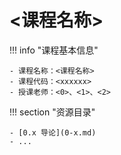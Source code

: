 # <课程名称>

!!! info "课程基本信息"

    - 课程名称：<课程名称>
    - 课程代码：<xxxxxx>
    - 授课老师：<0>、<1>、<2>

!!! section "资源目录"

    - [0.x 导论](0-x.md)
    - ...
